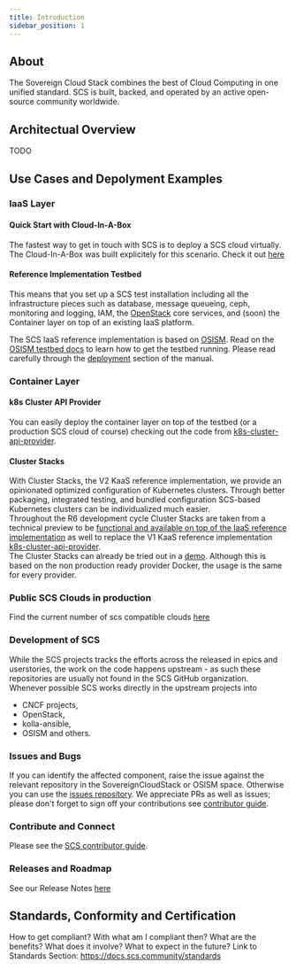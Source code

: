 ```yaml
---
title: Introduction
sidebar_position: 1
---
```


## About

The Sovereign Cloud Stack combines the best of Cloud Computing in one unified standard.
SCS is built, backed, and operated by an active open-source community worldwide.

## Architectual Overview

TODO

## Use Cases and Depolyment Examples

### IaaS Layer

#### Quick Start with Cloud-In-A-Box

The fastest way to get in touch with SCS is to deploy a SCS cloud virtually. The Cloud-In-A-Box was built explicitely for this scenario. Check it out [here](/docs/iaas/guides/deploy-guide/examples/cloud-in-a-box)

#### Reference Implementation Testbed

This means that you set up a SCS test installation including all the infrastructure
pieces such as database, message queueing, ceph, monitoring and logging, IAM, the
[OpenStack](https://openstack.org/) core services, and (soon) the Container layer
on top of an existing IaaS platform.

The SCS IaaS reference implementation is based on [OSISM](https://osism.tech/). Read on the
[OSISM testbed docs](https://docs.osism.de/testbed/) to learn how to get the
testbed running. Please read carefully through the
[deployment](https://docs.osism.de/testbed/deployment.html) section of the
manual.

### Container Layer

#### k8s Cluster API Provider

You can easily deploy the container layer on top of the testbed (or a production
SCS cloud of course) checking out the code from
[k8s-cluster-api-provider](https://github.com/SovereignCloudStack/k8s-cluster-api-provider/).

#### Cluster Stacks

With Cluster Stacks, the V2 KaaS reference implementation, we provide an opinionated optimized configuration of Kubernetes clusters. Through better packaging, integrated testing, and bundled configuration SCS-based Kubernetes clusters can be individualized much easier.  
Throughout the R6 development cycle Cluster Stacks are taken from a technical preview to be [functional and available on top of the IaaS reference implementation](https://github.com/SovereignCloudStack/issues/milestone/8) as well to replace the V1 KaaS reference implementation [k8s-cluster-api-provider](https://github.com/SovereignCloudStack/k8s-cluster-api-provider/).  
The Cluster Stacks can already be tried out in a [demo](https://github.com/SovereignCloudStack/cluster-stacks-demo). Although this is based on the non production ready provider Docker, the usage is the same for every provider. 

### Public SCS Clouds in production

Find the current number of scs compatible clouds [here](https://docs.scs.community/standards/certification/overview#compliant-cloud-environments)

### Development of SCS

While the SCS projects tracks the efforts across the released in epics and userstories, the work on the code happens upstream - as such these repositories are usually not found in the SCS GitHub organization. Whenever possible SCS works directly in the upstream projects into

- CNCF projects,
- OpenStack,
- kolla-ansible,
- OSISM and others.

### Issues and Bugs

If you can identify the affected component, raise the issue against the relevant repository in the SovereignCloudStack or OSISM space. Otherwise you can use the [issues repository](https://github.com/SovereignCloudStack/issues). We appreciate PRs as well as issues; please don't forget to sign off your contributions see [contributor guide](https://docs.scs.community/community).

### Contribute and Connect

Please see the [SCS contributor guide](https://docs.scs.community/community).

### Releases and Roadmap

See our Release Notes [here](https://docs.scs.community/docs/category/releases)

## Standards, Conformity and Certification

How to get compliant? With what am I compliant then? What are the benefits? What does it involve? What to expect in the future? Link to Standards Section: <https://docs.scs.community/standards>
